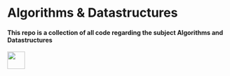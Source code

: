 # Algorithms & Datastructures
#### This repo is a collection of all code regarding the subject Algorithms and Datastructures

<img src="https://media.giphy.com/media/v1.Y2lkPTc5MGI3NjExZW50dnFnNGl2OXZnbDB0aXNlODN1MWV5ZHl5b2JoMzE2ZzBxMDQ0dyZlcD12MV9pbnRlcm5hbF9naWZfYnlfaWQmY3Q9Zw/FuSJ5C7SSHlZCxjC6q/giphy.mp4" width="40" height="40" />
